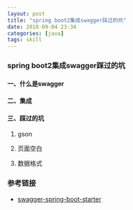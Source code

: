 ```yaml
---
layout: post
title: "spring boot2集成swagger踩过的坑"
date: 2018-09-04 23:34
categories: [java]
tags: skill
---
```


### spring boot2集成swagger踩过的坑

#### 一、什么是swagger



#### 二、集成



#### 三、踩过的坑

1. gson

2. 页面空白

3. 数据格式


### 参考链接

- [swagger-spring-boot-starter ](https://github.com/battcn/swagger-spring-boot)


